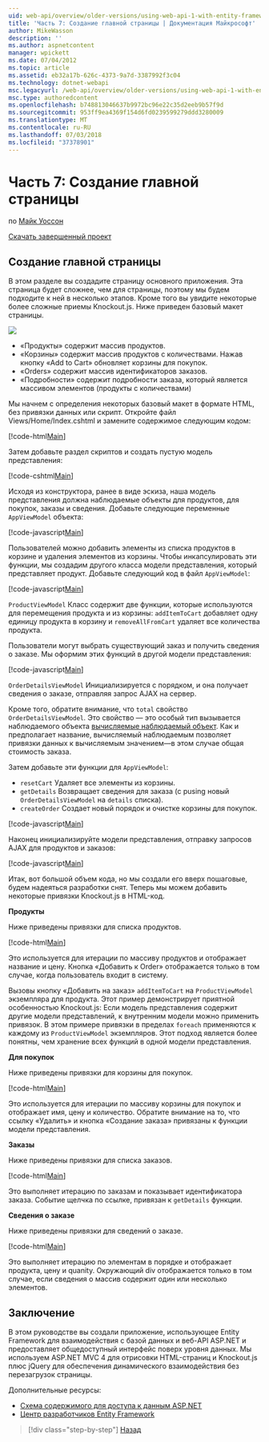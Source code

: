 ```yaml
---
uid: web-api/overview/older-versions/using-web-api-1-with-entity-framework-5/using-web-api-with-entity-framework-part-7
title: 'Часть 7: Создание главной страницы | Документация Майкрософт'
author: MikeWasson
description: ''
ms.author: aspnetcontent
manager: wpickett
ms.date: 07/04/2012
ms.topic: article
ms.assetid: eb32a17b-626c-4373-9a7d-3387992f3c04
ms.technology: dotnet-webapi
msc.legacyurl: /web-api/overview/older-versions/using-web-api-1-with-entity-framework-5/using-web-api-with-entity-framework-part-7
msc.type: authoredcontent
ms.openlocfilehash: b748813046637b9972bc96e22c35d2eeb9b57f9d
ms.sourcegitcommit: 953ff9ea4369f154d6fd0239599279ddd3280009
ms.translationtype: MT
ms.contentlocale: ru-RU
ms.lasthandoff: 07/03/2018
ms.locfileid: "37378901"
---
```

<a name="part-7-creating-the-main-page"></a>Часть 7: Создание главной страницы
====================
по [Майк Уоссон](https://github.com/MikeWasson)

[Скачать завершенный проект](http://code.msdn.microsoft.com/ASP-NET-Web-API-with-afa30545)

## <a name="creating-the-main-page"></a>Создание главной страницы

В этом разделе вы создадите страницу основного приложения. Эта страница будет сложнее, чем для страницы, поэтому мы будем подходите к ней в несколько этапов. Кроме того вы увидите некоторые более сложные приемы Knockout.js. Ниже приведен базовый макет страницы.

![](using-web-api-with-entity-framework-part-7/_static/image1.png)

- «Продукты» содержит массив продуктов.
- «Корзины» содержит массив продуктов с количествами. Нажав кнопку «Add to Cart» обновляет корзины для покупок.
- «Orders» содержит массив идентификаторов заказов.
- «Подробности» содержит подробности заказа, который является массивом элементов (продукты с количествами)

Мы начнем с определения некоторых базовый макет в формате HTML, без привязки данных или скрипт. Откройте файл Views/Home/Index.cshtml и замените содержимое следующим кодом:

[!code-html[Main](using-web-api-with-entity-framework-part-7/samples/sample1.html)]

Затем добавьте раздел скриптов и создать пустую модель представления:

[!code-cshtml[Main](using-web-api-with-entity-framework-part-7/samples/sample2.cshtml)]

Исходя из конструктора, ранее в виде эскиза, наша модель представления должна наблюдаемые объекты для продуктов, для покупок, заказы и сведения. Добавьте следующие переменные `AppViewModel` объекта:

[!code-javascript[Main](using-web-api-with-entity-framework-part-7/samples/sample3.js)]

Пользователей можно добавить элементы из списка продуктов в корзине и удаления элементов из корзины. Чтобы инкапсулировать эти функции, мы создадим другого класса модели представления, который представляет продукт. Добавьте следующий код в файл `AppViewModel`:

[!code-javascript[Main](using-web-api-with-entity-framework-part-7/samples/sample4.js?highlight=4)]

`ProductViewModel` Класс содержит две функции, которые используются для перемещения продукта и из корзины: `addItemToCart` добавляет одну единицу продукта в корзину и `removeAllFromCart` удаляет все количества продукта.

Пользователи могут выбрать существующий заказ и получить сведения о заказе. Мы оформим этих функций в другой модели представления:

[!code-javascript[Main](using-web-api-with-entity-framework-part-7/samples/sample5.js?highlight=4)]

`OrderDetailsViewModel` Инициализируется с порядком, и она получает сведения о заказе, отправляя запрос AJAX на сервер.

Кроме того, обратите внимание, что `total` свойство `OrderDetailsViewModel`. Это свойство — это особый тип вызывается наблюдаемого объекта [вычисляемые наблюдаемый объект](http://knockoutjs.com/documentation/computedObservables.html). Как и предполагает название, вычисляемый наблюдаемым позволяет привязки данных к вычисляемым значением&#8212;в этом случае общая стоимость заказа.

Затем добавьте эти функции для `AppViewModel`:

- `resetCart` Удаляет все элементы из корзины.
- `getDetails` Возвращает сведения для заказа (с pusing новый `OrderDetailsViewModel` на `details` списка).
- `createOrder` Создает новый порядок и очистке корзины для покупок.


[!code-javascript[Main](using-web-api-with-entity-framework-part-7/samples/sample6.js?highlight=4)]

Наконец инициализируйте модели представления, отправку запросов AJAX для продуктов и заказов:

[!code-javascript[Main](using-web-api-with-entity-framework-part-7/samples/sample7.js)]

Итак, вот большой объем кода, но мы создали его вверх пошаговые, будем надеяться разработки снят. Теперь мы можем добавить некоторые привязки Knockout.js в HTML-код.

**Продукты**

Ниже приведены привязки для списка продуктов.

[!code-html[Main](using-web-api-with-entity-framework-part-7/samples/sample8.html)]

Это используется для итерации по массиву продуктов и отображает название и цену. Кнопка «Добавить к Order» отображается только в том случае, когда пользователь входит в систему.

Вызовы кнопку «Добавить на заказ» `addItemToCart` на `ProductViewModel` экземпляра для продукта. Этот пример демонстрирует приятной особенностью Knockout.js: Если модель представления содержит другие модели представлений, к внутренним модели можно применить привязок. В этом примере привязки в пределах `foreach` применяются к каждому из `ProductViewModel` экземпляров. Этот подход является более понятны, чем хранение всех функций в одной модели представления.

**Для покупок**

Ниже приведены привязки для корзины для покупок.

[!code-html[Main](using-web-api-with-entity-framework-part-7/samples/sample9.html)]

Это используется для итерации по массиву корзины для покупок и отображает имя, цену и количество. Обратите внимание на то, что ссылку «Удалить» и кнопка «Создание заказа» привязаны к функции модели представления.

**Заказы**

Ниже приведены привязки для списка заказов.

[!code-html[Main](using-web-api-with-entity-framework-part-7/samples/sample10.html)]

Это выполняет итерацию по заказам и показывает идентификатора заказа. Событие щелчка по ссылке, привязан к `getDetails` функции.

**Сведения о заказе**

Ниже приведены привязки для сведений о заказе.

[!code-html[Main](using-web-api-with-entity-framework-part-7/samples/sample11.html)]

Это выполняет итерацию по элементам в порядке и отображает продукта, цену и quanity. Окружающий div отображается только в том случае, если сведения о массив содержит один или несколько элементов.

## <a name="conclusion"></a>Заключение

В этом руководстве вы создали приложение, использующее Entity Framework для взаимодействия с базой данных и веб-API ASP.NET и предоставляет общедоступный интерфейс поверх уровня данных. Мы используем ASP.NET MVC 4 для отрисовки HTML-страниц и Knockout.js плюс jQuery для обеспечения динамического взаимодействия без перезагрузок страницы.

Дополнительные ресурсы:

- [Схема содержимого для доступа к данным ASP.NET](https://msdn.microsoft.com/library/6759sth4.aspx)
- [Центр разработчиков Entity Framework](https://msdn.microsoft.com/data/ef)

> [!div class="step-by-step"]
> [Назад](using-web-api-with-entity-framework-part-6.md)
